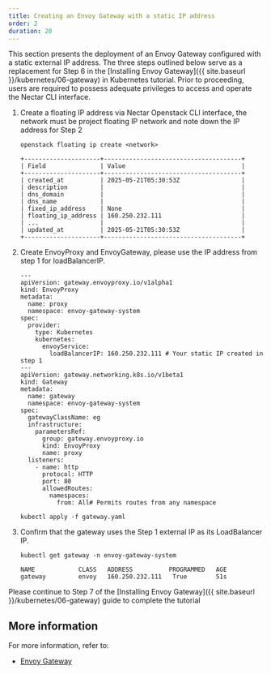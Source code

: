 ```yaml
---
title: Creating an Envoy Gateway with a static IP address
order: 2
duration: 20
---
```


This section presents the deployment of an Envoy Gateway configured with a static external IP address. The three steps outlined below serve
as a replacement for Step 6 in the [Installing Envoy Gateway]({{ site.baseurl }}/kubernetes/06-gateway) in Kubernetes tutorial.
Prior to proceeding, users are required to possess adequate privileges to access and operate the Nectar CLI interface.

1. Create a floating IP address via Nectar Openstack CLI interface, the network must be project floating IP network and note down the IP
address for Step 2

   ```
   openstack floating ip create <network>
   ```

   ```
   +---------------------+--------------------------------------+
   | Field               | Value                                |
   +---------------------+--------------------------------------+
   | created_at          | 2025-05-21T05:30:53Z                 |
   | description         |                                      |
   | dns_domain          |                                      |
   | dns_name            |                                      |
   | fixed_ip_address    | None                                 |
   | floating_ip_address | 160.250.232.111                      |
   | ...                 |                                      |
   | updated_at          | 2025-05-21T05:30:53Z                 |
   +---------------------+--------------------------------------+
   ```

1. Create EnvoyProxy and EnvoyGateway, please use the IP address from step 1 for loadBalancerIP.

   ```
   ---
   apiVersion: gateway.envoyproxy.io/v1alpha1
   kind: EnvoyProxy
   metadata:
     name: proxy
     namespace: envoy-gateway-system
   spec:
     provider:
       type: Kubernetes
       kubernetes:
         envoyService:
           loadBalancerIP: 160.250.232.111 # Your static IP created in step 1
   ---
   apiVersion: gateway.networking.k8s.io/v1beta1
   kind: Gateway
   metadata:
     name: gateway
     namespace: envoy-gateway-system
   spec:
     gatewayClassName: eg
     infrastructure:
       parametersRef:
         group: gateway.envoyproxy.io
         kind: EnvoyProxy
         name: proxy
     listeners:
       - name: http
         protocol: HTTP
         port: 80
         allowedRoutes:
           namespaces:
             from: All# Permits routes from any namespace
   ```

   ```
   kubectl apply -f gateway.yaml
   ```

1. Confirm that the gateway uses the Step 1 external IP as its LoadBalancer IP.

   ```
   kubectl get gateway -n envoy-gateway-system
   ```

   ```
   NAME            CLASS   ADDRESS          PROGRAMMED   AGE
   gateway         envoy   160.250.232.111   True        51s
   ```

Please continue to Step 7 of the [Installing Envoy Gateway]({{ site.baseurl }}/kubernetes/06-gateway) guide to complete the tutorial

## More information

For more information, refer to:

- [Envoy Gateway](https://gateway.envoyproxy.io/)
